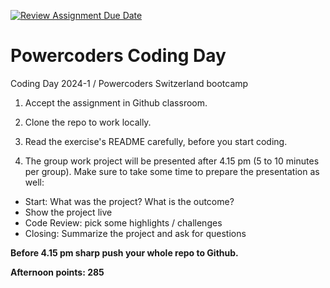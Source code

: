 [![Review Assignment Due Date](https://classroom.github.com/assets/deadline-readme-button-24ddc0f5d75046c5622901739e7c5dd533143b0c8e959d652212380cedb1ea36.svg)](https://classroom.github.com/a/0j4DCCgH)
# Powercoders Coding Day
Coding Day 2024-1 / Powercoders Switzerland bootcamp

1. Accept the assignment in Github classroom.

2. Clone the repo to work locally.

3. Read the exercise's README carefully, before you start coding.

4. The group work project will be presented after 4.15 pm (5 to 10 minutes per group). Make sure to take some time to prepare the presentation as well: 

- Start: What was the project? What is the outcome?
- Show the project live
- Code Review: pick some highlights / challenges
- Closing: Summarize the project and ask for questions


**Before 4.15 pm sharp push your whole repo to Github.**

**Afternoon points: 285**
